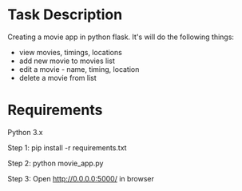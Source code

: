 # Task Description
Creating a movie app in python flask.
It's will do the following things:

- view movies, timings, locations
- add new movie to movies list
- edit a movie - name, timing, location
- delete a movie from list


# Requirements
Python 3.x

Step 1: pip install -r requirements.txt

Step 2: python movie_app.py

Step 3: Open http://0.0.0.0:5000/ in browser